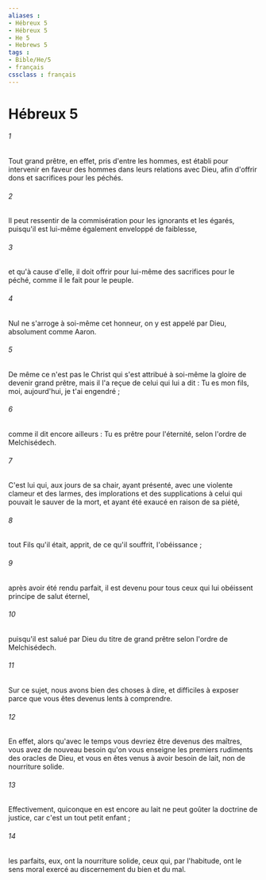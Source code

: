 ```yaml
---
aliases : 
- Hébreux 5
- Hébreux 5
- He 5
- Hebrews 5
tags : 
- Bible/He/5
- français
cssclass : français
---
```


# Hébreux 5

###### 1
Tout grand prêtre, en effet, pris d'entre les hommes, est établi pour intervenir en faveur des hommes dans leurs relations avec Dieu, afin d'offrir dons et sacrifices pour les péchés. 
###### 2
Il peut ressentir de la commisération pour les ignorants et les égarés, puisqu'il est lui-même également enveloppé de faiblesse, 
###### 3
et qu'à cause d'elle, il doit offrir pour lui-même des sacrifices pour le péché, comme il le fait pour le peuple. 
###### 4
Nul ne s'arroge à soi-même cet honneur, on y est appelé par Dieu, absolument comme Aaron. 
###### 5
De même ce n'est pas le Christ qui s'est attribué à soi-même la gloire de devenir grand prêtre, mais il l'a reçue de celui qui lui a dit : Tu es mon fils, moi, aujourd'hui, je t'ai engendré ; 
###### 6
comme il dit encore ailleurs : Tu es prêtre pour l'éternité, selon l'ordre de Melchisédech. 
###### 7
C'est lui qui, aux jours de sa chair, ayant présenté, avec une violente clameur et des larmes, des implorations et des supplications à celui qui pouvait le sauver de la mort, et ayant été exaucé en raison de sa piété, 
###### 8
tout Fils qu'il était, apprit, de ce qu'il souffrit, l'obéissance ; 
###### 9
après avoir été rendu parfait, il est devenu pour tous ceux qui lui obéissent principe de salut éternel, 
###### 10
puisqu'il est salué par Dieu du titre de grand prêtre selon l'ordre de Melchisédech. 
###### 11
Sur ce sujet, nous avons bien des choses à dire, et difficiles à exposer parce que vous êtes devenus lents à comprendre. 
###### 12
En effet, alors qu'avec le temps vous devriez être devenus des maîtres, vous avez de nouveau besoin qu'on vous enseigne les premiers rudiments des oracles de Dieu, et vous en êtes venus à avoir besoin de lait, non de nourriture solide. 
###### 13
Effectivement, quiconque en est encore au lait ne peut goûter la doctrine de justice, car c'est un tout petit enfant ; 
###### 14
les parfaits, eux, ont la nourriture solide, ceux qui, par l'habitude, ont le sens moral exercé au discernement du bien et du mal. 
